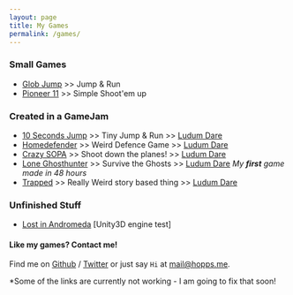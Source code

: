 ```yaml
---
layout: page
title: My Games
permalink: /games/
---
```


### Small Games

* [Glob Jump][glob] >> Jump & Run
* [Pioneer 11][pioneer] >> Simple Shoot'em up

### Created in a GameJam 

* [10 Seconds Jump][10seconds]	>> Tiny Jump & Run 					>> [Ludum Dare][ludum]
* [Homedefender][homedefender] 	>> Weird Defence Game 				>> [Ludum Dare][ludum]
* [Crazy SOPA][crazysopa] 		>> Shoot down the planes! 			>> [Ludum Dare][ludum]
* [Lone Ghosthunter][loneghost] >> Survive the Ghosts 				>> [Ludum Dare][ludum] 		*My **first** game made in 48 hours*
* [Trapped][trapped] 			>> Really Weird story based thing 	>> [Ludum Dare][ludum]

### Unfinished Stuff
* [Lost in Andromeda][lostinandromeda] [Unity3D engine test]

#### Like my games? Contact me!

Find me on [Github][github] / [Twitter][Twitter] or just say `Hi` at 
[mail@hopps.me](mailto:mail@hopps.me).

*Some of the links are currently not working - I am going to fix that soon!


[glob]: http://hopps.itch.io/glob-jump
[pioneer]: http://hopps.itch.io/pioneer-11
[10seconds]: http://hopps.itch.io/10-seconds-jump
[homedefender]: http://hopps.me/games/
[crazysopa]: http://hopps.me/games/
[loneghost]: http://hopps.me/games/
[trapped]: http://hopps.itch.io/trapped
[lostinandromeda]: http://hopps.itch.io/lost-in-andromeda

[ludum]: http://ludumdare.com/compo/author/hopps/
[github]: https://github.com/devhopps
[twitter]: https://twitter.com/dev_hopps
